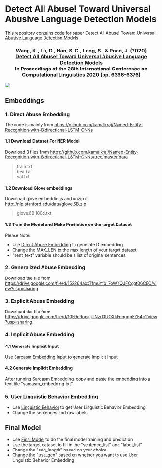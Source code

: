 # Detect All Abuse! Toward Universal Abusive Language Detection Models
This repository contains code for paper [Detect All Abuse! Toward Universal Abusive Language Detection Models](https://www.aclweb.org/anthology/2020.coling-main.560/)

<h3 align="center">
  <b>Wang, K., Lu, D., Han, S. C., Long, S., & Poon, J. (2020) <br/><a href="https://www.aclweb.org/anthology/2020.coling-main.560/">Detect All Abuse! Toward Universal Abusive Language Detection Models</a><br/>In Proceedings of the 28th International Conference on Computational Linguistics 2020 (pp. 6366-6376)</b></span>
</h3>


<img src="https://usydnlpgroup.files.wordpress.com/2020/12/macas.png">


## Embeddings
### 1. Direct Abuse Embedding
The code is mainly from https://github.com/kamalkraj/Named-Entity-Recognition-with-Bidirectional-LSTM-CNNs
#### 1.1 Download Dataset For NER Model
Download 3 files from https://github.com/kamalkraj/Named-Entity-Recognition-with-Bidirectional-LSTM-CNNs/tree/master/data
>train.txt  
>test.txt  
>val.txt
#### 1.2 Download Glove embeddings
Download glove embeddings and unzip it: http://nlp.stanford.edu/data/glove.6B.zip
>glove.6B.100d.txt
#### 1.3 Train the Model and Make Prediction on the target Dataset
Please Note:
- Use [Direct Abuse Embedding](https://github.com/usydnlp/MACAS/blob/main/Directed%20Abuse%20Embedding.ipynb) to generate D embedding
- Change the MAX_LEN to the max length of your target dataset
- "sent_text" variable should be a list of original sentences
### 2. Generalized Abuse Embedding
Download the file from https://drive.google.com/file/d/152264axxTfmuYfb_7oWYQJFCggt06CEC/view?usp=sharing
### 3. Explicit Abuse Embedding
Download the file from https://drive.google.com/file/d/1059cRocqijTNzrl0UOXkFnngqpEZ54c1/view?usp=sharing
### 4. Implicit Abuse Embedding
#### 4.1 Generate Implicit Input
Use [Sarcasm Embedding Input](https://github.com/usydnlp/MACAS/blob/main/Generate%20Input%20for%20Sarcasm%20Model.ipynb) to generate Implicit Input
#### 4.2 Generate Implicit Embedding
After running [Sarcasm Embedding](https://github.com/usydnlp/MACAS/blob/main/Sarcasm_embedding.ipynb), copy and paste the embedding into a text file "sarcasm_embedding.txt"
### 5. User Linguistic Behavior Embedding
- Use [Linguistic Behavior](https://github.com/usydnlp/MACAS/blob/main/User%20Linguistic%20Behavior%20Embedding.ipynb) to get User Linguistic Behavior Embedding
- Change the sentences and raw labels 
## Final Model
- Use [Final Model](https://github.com/usydnlp/MACAS/blob/main/Final%20Model.ipynb) to do the final model training and prediction
- Use the target dataset to fill in the "sentence_list" and "label_list"
- Change the "seq_length" based on your choice
- Change the "use_gcn" based on whether you want to use User Linguistic Behavior Embedding 
